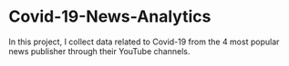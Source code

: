 # Covid-19-News-Analytics
In this project, I collect data related to Covid-19 from the 4 most popular news publisher through their YouTube channels. 
